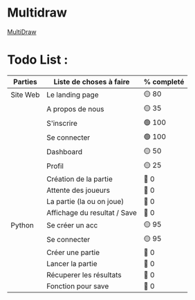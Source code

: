 # Multidraw

<a href="https://multidraw.fr">MultiDraw</a>

# **Todo List :**
| Parties          | Liste de choses à faire      | % completé
| ---------------- | ------- | ------------------ |
| Site Web         | Le landing page              | :yellow_circle: 80
|                  | A propos de nous             | :yellow_circle: 35          
|                  | S'inscrire                   | :green_circle: 100
|                  | Se connecter                 | :green_circle: 100
|                  | Dashboard                    | :yellow_circle: 50
|                  | Profil                       | :yellow_circle: 25 
|                  | Création de la partie        | :red_circle: 0
|                  | Attente des joueurs          | :red_circle: 0
|                  | La partie (la ou on joue)    | :red_circle: 0 
|                  | Affichage du resultat / Save | :red_circle: 0       
| Python           | Se créer un acc              | :yellow_circle: 95           
|                  | Se connecter                 | :yellow_circle: 95
|                  | Créer une partie             | :red_circle: 0
|                  | Lancer la partie             | :red_circle: 0
|                  | Récuperer les résultats      | :red_circle: 0
|                  | Fonction pour save           | :red_circle: 0        

